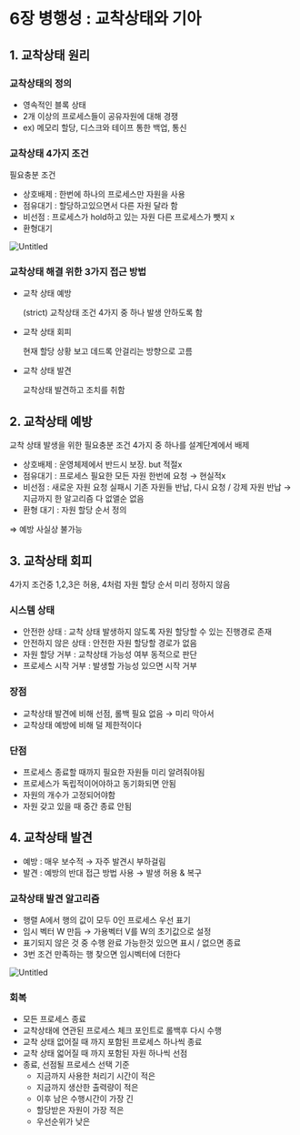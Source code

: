 # 6장 병행성 : 교착상태와 기아

## 1. 교착상태 원리

### 교착상태의 정의

- 영속적인 블록 상태
- 2개 이상의 프로세스들이 공유자원에 대해 경쟁
- ex) 메모리 할당, 디스크와 테이프 통한 백업, 통신

### 교착상태 4가지 조건

필요충분 조건 

- 상호배제 : 한번에 하나의 프로세스만 자원을 사용
- 점유대기 : 할당하고있으면서 다른 자원 달라 함
- 비선점 : 프로세스가 hold하고 있는 자원 다른 프로세스가 뺏지 x
- 환형대기

![Untitled](https://prod-files-secure.s3.us-west-2.amazonaws.com/c13c2a97-0cdc-4cd6-85f1-e680ee130618/e6566665-c10f-4584-b490-012261ca569a/Untitled.png)

### 교착상태 해결 위한 3가지 접근 방법

- 교착 상태 예방
    
    (strict) 교착상태 조건 4가지 중 하나 발생 안하도록 함
    
- 교착 상태 회피
    
    현재 할당 상황 보고 데드록 안걸리는 방향으로 고름
    
- 교착 상태 발견
    
    교착상태 발견하고 조치를 취함
    

## 2. 교착상태 예방

교착 상태 발생을 위한 필요충분 조건 4가지 중 하나를 설계단계에서 배제

- 상호배제 : 운영체제에서 반드시 보장. but 적절x
- 점유대기 : 프로세스 필요한 모든 자원 한번에 요청 → 현실적x
- 비선점 : 새로운 자원 요청 실패시 기존 자원들 반납, 다시 요청 / 강제 자원 반납 → 지금까지 한 알고리즘 다 없앨순 없음
- 환형 대기 : 자원 할당 순서 정의

⇒ 예방 사실상 불가능

## 3. 교착상태 회피

4가지 조건중 1,2,3은 허용, 4처럼 자원 할당 순서 미리 정하지 않음

### 시스템 상태

- 안전한 상태  : 교착 상태 발생하지 않도록 자원 할당할 수 있는 진행경로 존재
- 안전하지 않은 상태 : 안전한 자원 할당할 경로가 없음
- 자원 할당 거부 : 교착상태 가능성 여부 동적으로 판단
- 프로세스 시작 거부 : 발생할 가능성 있으면 시작 거부

### 장점

- 교착상태 발견에 비해 선점, 롤백 필요 없음 → 미리 막아서
- 교착상태 예방에 비해 덜 제한적이다

### 단점

- 프로세스 종료할 때까지 필요한 자원들 미리 알려줘야됨
- 프로세스가 독립적이어야하고 동기화되면 안됨
- 자원의 개수가 고정되어야함
- 자원 갖고 있을 때 중간 종료 안됨

## 4. 교착상태 발견

- 예방 : 매우 보수적 → 자주 발견시 부하걸림
- 발견 : 예방의 반대 접근 방법 사용 → 발생 허용 & 복구

### 교착상태 발견 알고리즘

- 행렬 A에서 행의 값이 모두 0인 프로세스 우선 표기
- 임시 벡터 W 만듬 → 가용벡터 V를 W의 초기값으로 설정
- 표기되지 않은 것 중 수행 완료 가능한것 있으면 표시 / 없으면 종료
- 3번 조건 만족하는 행 찾으면 임시벡터에 더한다

![Untitled](https://prod-files-secure.s3.us-west-2.amazonaws.com/c13c2a97-0cdc-4cd6-85f1-e680ee130618/ccb98d1a-8251-4148-8e8b-46e3f6a43778/Untitled.png)

### 회복

- 모든 프로세스 종료
- 교착상태에 연관된 프로세스 체크 포인트로 롤백후 다시 수행
- 교착 상태 없어질 때 까지 포함된 프로세스 하나씩 종료
- 교착 상태 얿어질 때 까지 포함된 자원 하나씩 선점
- 종료, 선점될 프로세스 선택 기준
    - 지금까지 사용한 처리기 시간이 적은
    - 지금까지 생산한 출력량이 적은
    - 이후 남은 수행시간이 가장 긴
    - 할당받은 자원이 가장 적은
    - 우선순위가 낮은
